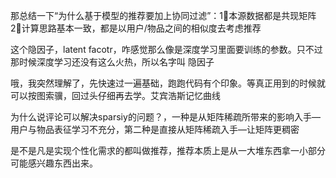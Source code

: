 那总结一下“为什么基于模型的推荐要加上协同过滤”：1⃣️本源数据都是共现矩阵2⃣️计算思路基本一致，都是以用户/物品之间的相似度去考虑推荐



这个隐因子，latent facotr，咋感觉那么像是深度学习里面要训练的参数。只不过那时候深度学习还没有这么火热，所以名字叫 隐因子



哦，我突然理解了，先快速过一遍基础，跑跑代码有个印象。等真正用到的时候就可以按图索骥，回过头仔细再去学。艾宾浩斯记忆曲线



为什么说评论可以解决sparsiy的问题？，一种是从矩阵稀疏所带来的影响入手—用户与物品表征学习不充分，第二种是直接从矩阵稀疏入手—让矩阵更稠密



是不是凡是实现个性化需求的都叫做推荐，推荐本质上是从一大堆东西拿一小部分可能感兴趣东西出来。
